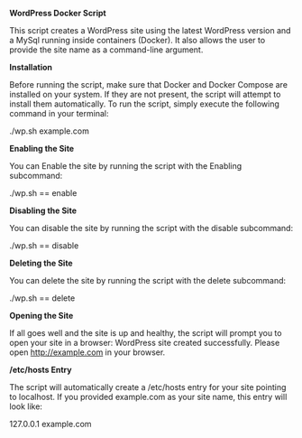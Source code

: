 **WordPress Docker Script**

This script creates a WordPress site using the latest WordPress version and a MySql running inside containers (Docker). It also allows the user to provide the site name as a command-line argument.

**Installation**

Before running the script, make sure that Docker and Docker Compose are installed on your system. If they are not present, the script will attempt to install them automatically.
To run the script, simply execute the following command in your terminal:

./wp.sh example.com

**Enabling the Site**

You can Enable the site by running the script with the Enabling subcommand:

./wp.sh == enable

**Disabling the Site**

You can disable the site by running the script with the disable subcommand:

./wp.sh == disable 

**Deleting the Site**

You can delete the site by running the script with the delete subcommand:

./wp.sh == delete 

**Opening the Site**

If all goes well and the site is up and healthy, the script will prompt you to open your site in a browser:
WordPress site created successfully. Please open http://example.com in your browser.

**/etc/hosts Entry**

The script will automatically create a /etc/hosts entry for your site pointing to localhost. If you provided example.com as your site name, this entry will look like:

127.0.0.1 example.com

